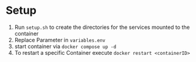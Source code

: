 # Setup

1. Run `setup.sh` to create the directories for the services mounted to the container
2. Replace Parameter in `variables.env`
3. start container via `docker compose up -d`
4. To restart a specific Container execute `docker restart <containerID>`
